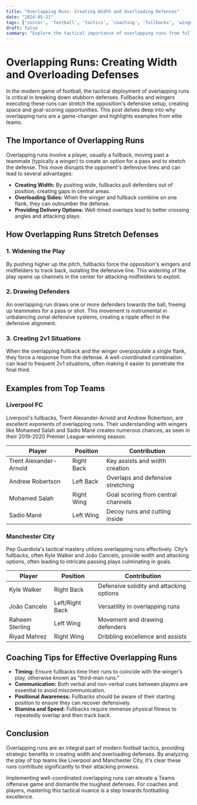 ```yaml
---
title: "Overlapping Runs: Creating Width and Overloading Defenses"
date: "2024-05-21"
tags: ['soccer', 'football', 'tactics', 'coaching', 'fullbacks', 'wingers']
draft: false
summary: "Explore the tactical importance of overlapping runs from fullbacks and wingers, their impact on stretching defenses, and insights from top football teams."
---
```


# Overlapping Runs: Creating Width and Overloading Defenses

In the modern game of football, the tactical deployment of overlapping runs is critical in breaking down stubborn defenses. Fullbacks and wingers executing these runs can stretch the opposition's defensive setup, creating space and goal-scoring opportunities. This post delves deep into why overlapping runs are a game-changer and highlights examples from elite teams.

## The Importance of Overlapping Runs

Overlapping runs involve a player, usually a fullback, moving past a teammate (typically a winger) to create an option for a pass and to stretch the defense. This move disrupts the opponent's defensive lines and can lead to several advantages:
- **Creating Width:** By pushing wide, fullbacks pull defenders out of position, creating gaps in central areas.
- **Overloading Sides:** When the winger and fullback combine on one flank, they can outnumber the defense.
- **Providing Delivery Options:** Well-timed overlaps lead to better crossing angles and attacking plays.

## How Overlapping Runs Stretch Defenses

### 1. Widening the Play
By pushing higher up the pitch, fullbacks force the opposition's wingers and midfielders to track back, isolating the defensive line. This widening of the play opens up channels in the center for attacking midfielders to exploit.

### 2. Drawing Defenders
An overlapping run draws one or more defenders towards the ball, freeing up teammates for a pass or shot. This movement is instrumental in unbalancing zonal defensive systems, creating a ripple effect in the defensive alignment.

### 3. Creating 2v1 Situations
When the overlapping fullback and the winger overpopulate a single flank, they force a response from the defense. A well-coordinated combination can lead to frequent 2v1 situations, often making it easier to penetrate the final third.

## Examples from Top Teams

### Liverpool FC
Liverpool's fullbacks, Trent Alexander-Arnold and Andrew Robertson, are excellent exponents of overlapping runs. Their understanding with wingers like Mohamed Salah and Sadio Mané creates numerous chances, as seen in their 2019-2020 Premier League-winning season.

| Player                | Position  | Contribution                        |
|-----------------------|-----------|-------------------------------------|
| Trent Alexander-Arnold| Right Back| Key assists and width creation      |
| Andrew Robertson      | Left Back | Overlaps and defensive stretching   |
| Mohamed Salah         | Right Wing| Goal scoring from central channels  |
| Sadio Mané            | Left Wing | Decoy runs and cutting inside       |

### Manchester City
Pep Guardiola's tactical mastery utilizes overlapping runs effectively. City’s fullbacks, often Kyle Walker and João Cancelo, provide width and attacking options, often leading to intricate passing plays culminating in goals.

| Player              | Position  | Contribution                        |
|---------------------|-----------|-------------------------------------|
| Kyle Walker         | Right Back| Defensive solidity and attacking options|
| João Cancelo        | Left/Right Back | Versatility in overlapping runs   |
| Raheem Sterling     | Left Wing | Movement and drawing defenders    |
| Riyad Mahrez        | Right Wing| Dribbling excellence and assists   |

## Coaching Tips for Effective Overlapping Runs

- **Timing:** Ensure fullbacks time their runs to coincide with the winger’s play, otherwise known as "third-man runs."
- **Communication:** Both verbal and non-verbal cues between players are essential to avoid miscommunication.
- **Positional Awareness:** Fullbacks should be aware of their starting position to ensure they can recover defensively.
- **Stamina and Speed:** Fullbacks require immense physical fitness to repeatedly overlap and then track back.

## Conclusion

Overlapping runs are an integral part of modern football tactics, providing strategic benefits in creating width and overloading defenses. By analyzing the play of top teams like Liverpool and Manchester City, it's clear these runs contribute significantly to their attacking prowess. 

Implementing well-coordinated overlapping runs can elevate a Teams offensive game and dismantle the toughest defenses. For coaches and players, mastering this tactical nuance is a step towards footballing excellence.
```

